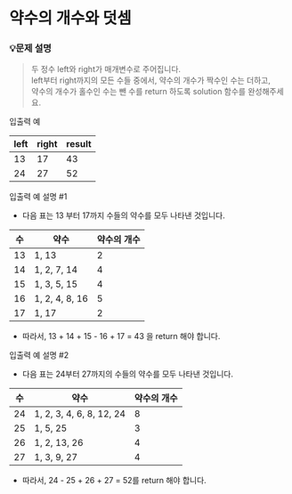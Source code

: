 # 약수의 개수와 덧셈

### **💡문제 설명**

> 두 정수 left와 right가 매개변수로 주어집니다.   
> left부터 right까지의 모든 수들 중에서, 약수의 개수가 짝수인 수는 더하고,  
> 약수의 개수가 홀수인 수는 뺀 수를 return 하도록 solution 함수를 완성해주세요.

입출력 예

| **left** | **right** | **result** |
| --- | --- | --- |
| 13 | 17 | 43 |
| 24 | 27 | 52 |

입출력 예 설명 #1

-   다음 표는 13 부터 17까지 수들의 약수를 모두 나타낸 것입니다.

| **수** | **약수** | **약수의 개수** |
| --- | --- | --- |
| 13 | 1, 13 | 2 |
| 14 | 1, 2, 7, 14 | 4 |
| 15 | 1, 3, 5, 15 | 4 |
| 16 | 1, 2, 4, 8, 16 | 5 |
| 17 | 1, 17 | 2 |

-   따라서, 13 + 14 + 15 - 16 + 17 = 43 을 return 해야 합니다.

입출력 예 설명 #2

-   다음 표는 24부터 27까지의 수들의 약수를 모두 나타낸 것입니다.

| **수** | **약수** | **약수의 개수** |
| --- | --- | --- |
| 24 | 1, 2, 3, 4, 6, 8, 12, 24 | 8 |
| 25 | 1, 5, 25 | 3 |
| 26 | 1, 2, 13, 26 | 4 |
| 27 | 1, 3, 9, 27 | 4 |

-   따라서, 24 - 25 + 26 + 27 = 52를 return 해야 합니다.

